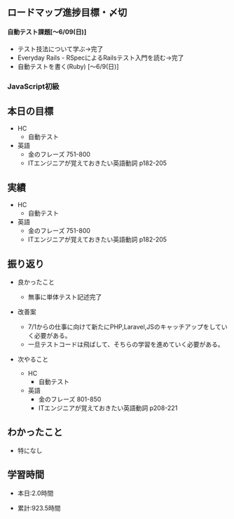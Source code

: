 ## ロードマップ進捗目標・〆切
#### 自動テスト課題[～6/09(日)]
* テスト技法について学ぶ→完了
* Everyday Rails - RSpecによるRailsテスト入門を読む→完了
* 自動テストを書く(Ruby) [〜6/9(日)]

### JavaScript初級

## 本日の目標
  - HC
    - 自動テスト
  - 英語
    - 金のフレーズ 751-800
    - ITエンジニアが覚えておきたい英語動詞 p182-205

## 実績
  - HC
    - 自動テスト
  - 英語
    - 金のフレーズ 751-800
    - ITエンジニアが覚えておきたい英語動詞 p182-205


## 振り返り
- 良かったこと
  - 無事に単体テスト記述完了
- 改善案
  - 7/1からの仕事に向けて新たにPHP,Laravel,JSのキャッチアップをしていく必要がある。
  - 一旦テストコードは飛ばして、そちらの学習を進めていく必要がある。

- 次やること
  - HC
    - 自動テスト
  - 英語
    - 金のフレーズ 801-850
    - ITエンジニアが覚えておきたい英語動詞 p208-221

## わかったこと
* 特になし


## 学習時間
- 本日:2.0時間

- 累計:923.5時間